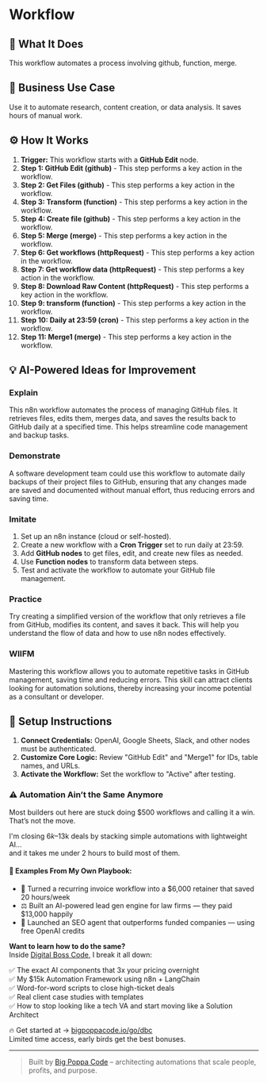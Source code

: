 # Workflow

## 🚀 What It Does
This workflow automates a process involving github, function, merge.

## 💼 Business Use Case
Use it to automate research, content creation, or data analysis. It saves hours of manual work.

## ⚙️ How It Works
1.  **Trigger:** This workflow starts with a **GitHub Edit** node.
2. **Step 1: GitHub Edit (github)** - This step performs a key action in the workflow.
3. **Step 2: Get Files (github)** - This step performs a key action in the workflow.
4. **Step 3: Transform (function)** - This step performs a key action in the workflow.
5. **Step 4: Create file (github)** - This step performs a key action in the workflow.
6. **Step 5: Merge (merge)** - This step performs a key action in the workflow.
7. **Step 6: Get workflows (httpRequest)** - This step performs a key action in the workflow.
8. **Step 7: Get workflow data (httpRequest)** - This step performs a key action in the workflow.
9. **Step 8: Download Raw Content (httpRequest)** - This step performs a key action in the workflow.
10. **Step 9: transform (function)** - This step performs a key action in the workflow.
11. **Step 10: Daily at 23:59 (cron)** - This step performs a key action in the workflow.
12. **Step 11: Merge1 (merge)** - This step performs a key action in the workflow.

## 💡 AI-Powered Ideas for Improvement
### Explain
This n8n workflow automates the process of managing GitHub files. It retrieves files, edits them, merges data, and saves the results back to GitHub daily at a specified time. This helps streamline code management and backup tasks.

### Demonstrate
A software development team could use this workflow to automate daily backups of their project files to GitHub, ensuring that any changes made are saved and documented without manual effort, thus reducing errors and saving time.

### Imitate
1. Set up an n8n instance (cloud or self-hosted).
2. Create a new workflow with a **Cron Trigger** set to run daily at 23:59.
3. Add **GitHub nodes** to get files, edit, and create new files as needed.
4. Use **Function nodes** to transform data between steps.
5. Test and activate the workflow to automate your GitHub file management.

### Practice
Try creating a simplified version of the workflow that only retrieves a file from GitHub, modifies its content, and saves it back. This will help you understand the flow of data and how to use n8n nodes effectively.

### WIIFM
Mastering this workflow allows you to automate repetitive tasks in GitHub management, saving time and reducing errors. This skill can attract clients looking for automation solutions, thereby increasing your income potential as a consultant or developer.

## 🔧 Setup Instructions
1. **Connect Credentials:** OpenAI, Google Sheets, Slack, and other nodes must be authenticated.
2. **Customize Core Logic:** Review "GitHub Edit" and "Merge1" for IDs, table names, and URLs.
3. **Activate the Workflow:** Set the workflow to "Active" after testing.

### ⚠️ Automation Ain’t the Same Anymore

Most builders out here are stuck doing $500 workflows and calling it a win.  
That’s not the move.  

I'm closing $6k–$13k deals by stacking simple automations with lightweight AI...  
and it takes me under 2 hours to build most of them.

#### 🧠 Examples From My Own Playbook:
- 🔁 Turned a recurring invoice workflow into a $6,000 retainer that saved 20 hours/week  
- ⚖️ Built an AI-powered lead gen engine for law firms — they paid $13,000 happily  
- 🚀 Launched an SEO agent that outperforms funded companies — using free OpenAI credits  

**Want to learn how to do the same?**  
Inside [Digital Boss Code](https://bigpoppacode.io/go/dbc), I break it all down:

✅ The exact AI components that 3x your pricing overnight  
✅ My $15k Automation Framework using n8n + LangChain  
✅ Word-for-word scripts to close high-ticket deals  
✅ Real client case studies with templates  
✅ How to stop looking like a tech VA and start moving like a Solution Architect  

🔥 Get started at → [bigpoppacode.io/go/dbc](https://bigpoppacode.io/go/dbc)  
Limited time access, early birds get the best bonuses.

---
> Built by [Big Poppa Code](https://bigpoppacode.io) – architecting automations that scale people, profits, and purpose.
